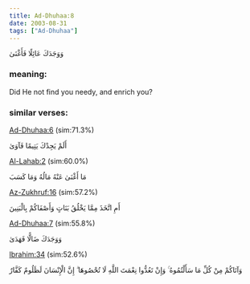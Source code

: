 ```yaml
---
title: Ad-Dhuhaa:8
date: 2003-08-31
tags: ["Ad-Dhuhaa"]
---
```

وَوَجَدَكَ عَائِلًا فَأَغْنَىٰ
### meaning: 
Did He not find you needy, and enrich you?
### similar verses: 

[Ad-Dhuhaa:6](/93/6) (sim:71.3%)

أَلَمْ يَجِدْكَ يَتِيمًا فَآوَىٰ

[Al-Lahab:2](/111/2) (sim:60.0%)

مَا أَغْنَىٰ عَنْهُ مَالُهُ وَمَا كَسَبَ

[Az-Zukhruf:16](/43/16) (sim:57.2%)

أَمِ اتَّخَذَ مِمَّا يَخْلُقُ بَنَاتٍ وَأَصْفَاكُمْ بِالْبَنِينَ

[Ad-Dhuhaa:7](/93/7) (sim:55.8%)

وَوَجَدَكَ ضَالًّا فَهَدَىٰ

[Ibrahim:34](/14/34) (sim:52.6%)

وَآتَاكُمْ مِنْ كُلِّ مَا سَأَلْتُمُوهُ ۚ وَإِنْ تَعُدُّوا نِعْمَتَ اللَّهِ لَا تُحْصُوهَا ۗ إِنَّ الْإِنْسَانَ لَظَلُومٌ كَفَّارٌ
